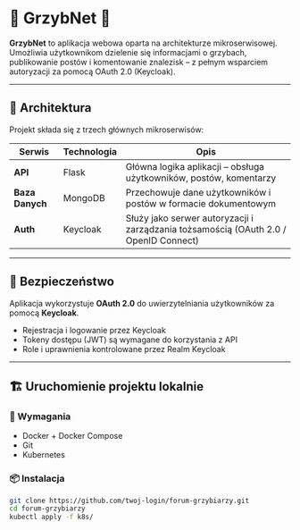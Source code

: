 # 🍄 GrzybNet 🍄 

**GrzybNet** to aplikacja webowa oparta na architekturze mikroserwisowej. Umożliwia użytkownikom dzielenie się informacjami o grzybach, publikowanie postów i komentowanie znalezisk – z pełnym wsparciem autoryzacji za pomocą OAuth 2.0 (Keycloak).

---

## 🧩 Architektura

Projekt składa się z trzech głównych mikroserwisów:

| Serwis       | Technologia | Opis |
|--------------|-------------|------|
| **API**      | Flask       | Główna logika aplikacji – obsługa użytkowników, postów, komentarzy |
| **Baza Danych** | MongoDB     | Przechowuje dane użytkowników i postów w formacie dokumentowym |
| **Auth**     | Keycloak    | Służy jako serwer autoryzacji i zarządzania tożsamością (OAuth 2.0 / OpenID Connect) |

---

## 🔐 Bezpieczeństwo

Aplikacja wykorzystuje **OAuth 2.0** do uwierzytelniania użytkowników za pomocą **Keycloak**.

- Rejestracja i logowanie przez Keycloak
- Tokeny dostępu (JWT) są wymagane do korzystania z API
- Role i uprawnienia kontrolowane przez Realm Keycloak

---

## 🏗️ Uruchomienie projektu lokalnie

### 🔧 Wymagania

- Docker + Docker Compose
- Git
- Kubernetes

### 📦 Instalacja

```bash
git clone https://github.com/twoj-login/forum-grzybiarzy.git
cd forum-grzybiarzy
kubectl apply -f k8s/

